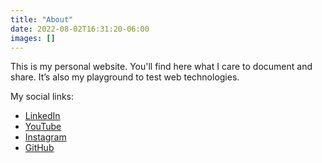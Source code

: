 ```yaml
---
title: "About"
date: 2022-08-02T16:31:20-06:00
images: []
---
```


This is my personal website. You'll find here what I care to document and share. It’s also my playground to test web technologies.

My social links:

- <a href="https://www.linkedin.com/in/martinschaer/" target="_blank">LinkedIn</a>
- <a href="https://www.youtube.com/user/martinco06" target="_blank">YouTube</a>
- <a href="https://www.instagram.com/martinschaer/" target="_blank">Instagram</a>
- <a href="https://github.com/martinschaer/" target="_blank">GitHub</a>
